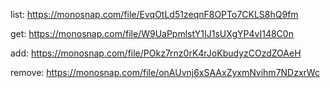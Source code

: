 list: https://monosnap.com/file/EvqOtLd51zeqnF8OPTo7CKLS8hQ9fm

get: https://monosnap.com/file/W9UaPpmlstY1IJ1sUXgYP4vI148C0n

add: https://monosnap.com/file/POkz7rnz0rK4rJoKbudyzCOzdZOAeH

remove: https://monosnap.com/file/onAUvnj6xSAAxZyxmNvihm7NDzxrWc
